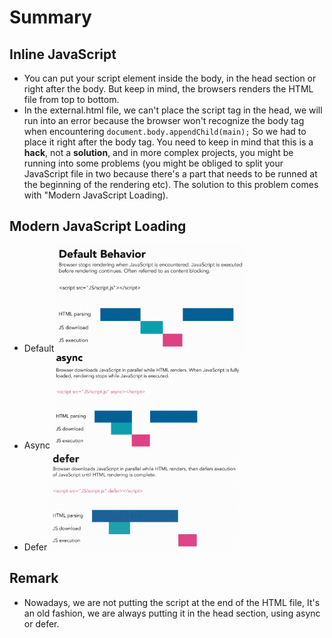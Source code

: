 # Summary

## Inline JavaScript

- You can put your script element inside the body, in the head section or right after the body. But keep in mind, the browsers renders the HTML file from top to bottom.
- In the external.html file, we can't place the script tag in the head, we will run into an error because the browser won't recognize the body tag when encountering `document.body.appendChild(main);` So we had to place it right after the body tag. You need to keep in mind that this is a **hack**, not a **solution**, and in more complex projects, you might be running into some problems (you might be obliged to split your JavaScript file in two because there's a part that needs to be runned at the beginning of the rendering etc). The solution to this problem comes with "Modern JavaScript Loading).

## Modern JavaScript Loading

- Default
  <img src="/Assets/default.png" width="300" height="auto" />
- Async
  <img src="/Assets/async.png" width="300" height="auto" />
- Defer
  <img src="/Assets/defer.png" width="300" height="auto" />

## Remark

- Nowadays, we are not putting the script at the end of the HTML file, It's an old fashion, we are always putting it in the head section, using async or defer.
